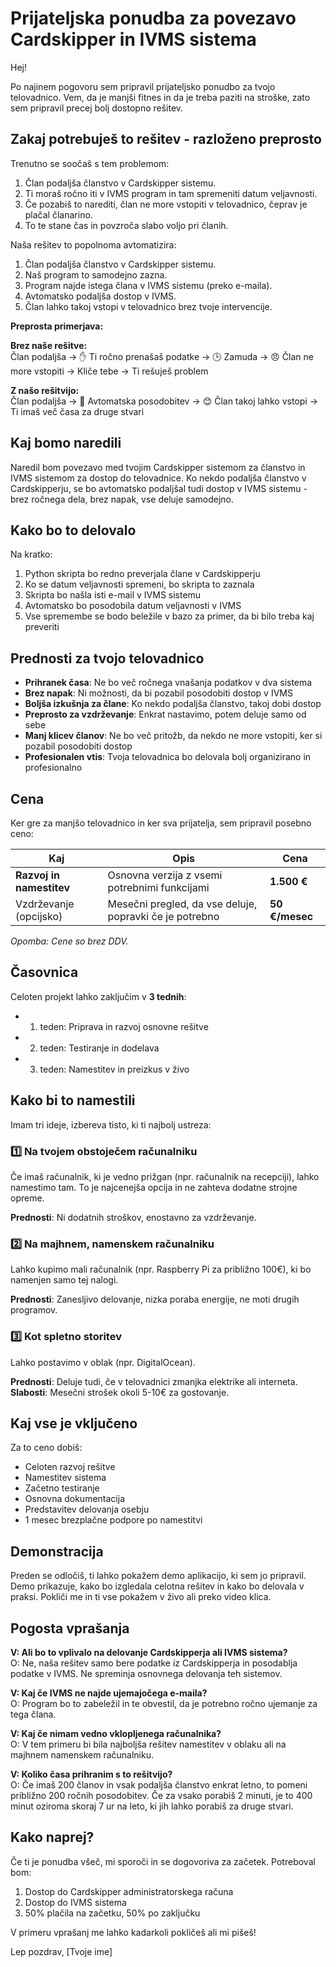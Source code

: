 # Prijateljska ponudba za povezavo Cardskipper in IVMS sistema

Hej!

Po najinem pogovoru sem pripravil prijateljsko ponudbo za tvojo telovadnico. Vem, da je manjši fitnes in da je treba paziti na stroške, zato sem pripravil precej bolj dostopno rešitev.

## Zakaj potrebuješ to rešitev - razloženo preprosto

Trenutno se soočaš s tem problemom:
1. Član podaljša članstvo v Cardskipper sistemu.
2. Ti moraš ročno iti v IVMS program in tam spremeniti datum veljavnosti.
3. Če pozabiš to narediti, član ne more vstopiti v telovadnico, čeprav je plačal članarino.
4. To te stane čas in povzroča slabo voljo pri članih.

Naša rešitev to popolnoma avtomatizira:
1. Član podaljša članstvo v Cardskipper sistemu.
2. Naš program to samodejno zazna.
3. Program najde istega člana v IVMS sistemu (preko e-maila).
4. Avtomatsko podaljša dostop v IVMS.
5. Član lahko takoj vstopi v telovadnico brez tvoje intervencije.

**Preprosta primerjava:**

**Brez naše rešitve:**  
Član podaljša -> ✋ Ti ročno prenašaš podatke -> 🕒 Zamuda -> 😠 Član ne more vstopiti -> Kliče tebe -> Ti rešuješ problem

**Z našo rešitvijo:**  
Član podaljša -> 🤖 Avtomatska posodobitev -> 😊 Član takoj lahko vstopi -> Ti imaš več časa za druge stvari

## Kaj bomo naredili

Naredil bom povezavo med tvojim Cardskipper sistemom za članstvo in IVMS sistemom za dostop do telovadnice. Ko nekdo podaljša članstvo v Cardskipperju, se bo avtomatsko podaljšal tudi dostop v IVMS sistemu - brez ročnega dela, brez napak, vse deluje samodejno.

## Kako bo to delovalo

Na kratko:
1. Python skripta bo redno preverjala člane v Cardskipperju
2. Ko se datum veljavnosti spremeni, bo skripta to zaznala
3. Skripta bo našla isti e-mail v IVMS sistemu
4. Avtomatsko bo posodobila datum veljavnosti v IVMS
5. Vse spremembe se bodo beležile v bazo za primer, da bi bilo treba kaj preveriti

## Prednosti za tvojo telovadnico

- **Prihranek časa**: Ne bo več ročnega vnašanja podatkov v dva sistema
- **Brez napak**: Ni možnosti, da bi pozabil posodobiti dostop v IVMS
- **Boljša izkušnja za člane**: Ko nekdo podaljša članstvo, takoj dobi dostop
- **Preprosto za vzdrževanje**: Enkrat nastavimo, potem deluje samo od sebe
- **Manj klicev članov**: Ne bo več pritožb, da nekdo ne more vstopiti, ker si pozabil posodobiti dostop
- **Profesionalen vtis**: Tvoja telovadnica bo delovala bolj organizirano in profesionalno

## Cena

Ker gre za manjšo telovadnico in ker sva prijatelja, sem pripravil posebno ceno:

| Kaj | Opis | Cena |
|-----|------|------|
| **Razvoj in namestitev** | Osnovna verzija z vsemi potrebnimi funkcijami | **1.500 €** |
| Vzdrževanje (opcijsko) | Mesečni pregled, da vse deluje, popravki če je potrebno | **50 €/mesec** |

*Opomba: Cene so brez DDV.*

## Časovnica

Celoten projekt lahko zaključim v **3 tednih**:
- 1. teden: Priprava in razvoj osnovne rešitve
- 2. teden: Testiranje in dodelava
- 3. teden: Namestitev in preizkus v živo

## Kako bi to namestili

Imam tri ideje, izbereva tisto, ki ti najbolj ustreza:

### 1️⃣ Na tvojem obstoječem računalniku

Če imaš računalnik, ki je vedno prižgan (npr. računalnik na recepciji), lahko namestimo tam. To je najcenejša opcija in ne zahteva dodatne strojne opreme.

**Prednosti**: Ni dodatnih stroškov, enostavno za vzdrževanje.

### 2️⃣ Na majhnem, namenskem računalniku

Lahko kupimo mali računalnik (npr. Raspberry Pi za približno 100€), ki bo namenjen samo tej nalogi.

**Prednosti**: Zanesljivo delovanje, nizka poraba energije, ne moti drugih programov.

### 3️⃣ Kot spletno storitev

Lahko postavimo v oblak (npr. DigitalOcean).

**Prednosti**: Deluje tudi, če v telovadnici zmanjka elektrike ali interneta.
**Slabosti**: Mesečni strošek okoli 5-10€ za gostovanje.

## Kaj vse je vključeno

Za to ceno dobiš:
- Celoten razvoj rešitve
- Namestitev sistema
- Začetno testiranje
- Osnovna dokumentacija
- Predstavitev delovanja osebju
- 1 mesec brezplačne podpore po namestitvi

## Demonstracija

Preden se odločiš, ti lahko pokažem demo aplikacijo, ki sem jo pripravil. Demo prikazuje, kako bo izgledala celotna rešitev in kako bo delovala v praksi. Pokliči me in ti vse pokažem v živo ali preko video klica.

## Pogosta vprašanja

**V: Ali bo to vplivalo na delovanje Cardskipperja ali IVMS sistema?**  
O: Ne, naša rešitev samo bere podatke iz Cardskipperja in posodablja podatke v IVMS. Ne spreminja osnovnega delovanja teh sistemov.

**V: Kaj če IVMS ne najde ujemajočega e-maila?**  
O: Program bo to zabeležil in te obvestil, da je potrebno ročno ujemanje za tega člana.

**V: Kaj če nimam vedno vklopljenega računalnika?**  
O: V tem primeru bi bila najboljša rešitev namestitev v oblaku ali na majhnem namenskem računalniku.

**V: Koliko časa prihranim s to rešitvijo?**  
O: Če imaš 200 članov in vsak podaljša članstvo enkrat letno, to pomeni približno 200 ročnih posodobitev. Če za vsako porabiš 2 minuti, je to 400 minut oziroma skoraj 7 ur na leto, ki jih lahko porabiš za druge stvari.

## Kako naprej?

Če ti je ponudba všeč, mi sporoči in se dogovoriva za začetek. Potreboval bom:
1. Dostop do Cardskipper administratorskega računa
2. Dostop do IVMS sistema
3. 50% plačila na začetku, 50% po zaključku

V primeru vprašanj me lahko kadarkoli pokličeš ali mi pišeš!

Lep pozdrav,
[Tvoje ime]